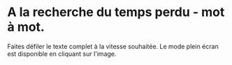 # A la recherche du temps perdu - mot à mot.

Faites défiler le texte complet à la vitesse souhaitée.
Le mode plein écran est disponible en cliquant sur l'image. 

